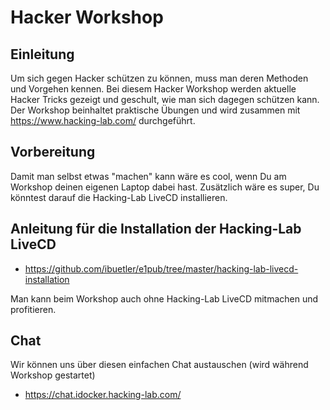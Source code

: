 # Hacker Workshop
## Einleitung
Um sich gegen Hacker schützen zu können, muss man deren Methoden und Vorgehen kennen. Bei diesem Hacker Workshop werden aktuelle Hacker Tricks gezeigt und geschult, wie man sich dagegen schützen kann. Der Workshop beinhaltet praktische Übungen und wird zusammen mit https://www.hacking-lab.com/ durchgeführt.

## Vorbereitung
Damit man selbst etwas "machen" kann wäre es cool, wenn Du am Workshop deinen eigenen Laptop dabei hast. Zusätzlich wäre es super, Du könntest darauf die Hacking-Lab LiveCD installieren. 

## Anleitung für die Installation der Hacking-Lab LiveCD
* https://github.com/ibuetler/e1pub/tree/master/hacking-lab-livecd-installation

Man kann beim Workshop auch ohne Hacking-Lab LiveCD mitmachen und profitieren. 

## Chat
Wir können uns über diesen einfachen Chat austauschen (wird während Workshop gestartet)
* https://chat.idocker.hacking-lab.com/




